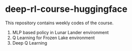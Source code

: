 # deep-rl-course-huggingface

This repository contains weekly codes of the course.

1. MLP based policy in Lunar Lander environment
2. Q Learning for Frozen Lake environment
3. Deep Q Learning
